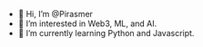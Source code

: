 - 👋 Hi, I’m @Pirasmer
- 👀 I’m interested in Web3, ML, and AI.
- 🌱 I’m currently learning Python and Javascript.

<!---
Pirasmer/Pirasmer is a ✨ special ✨ repository because its `README.md` (this file) appears on your GitHub profile.
You can click the Preview link to take a look at your changes.
--->
